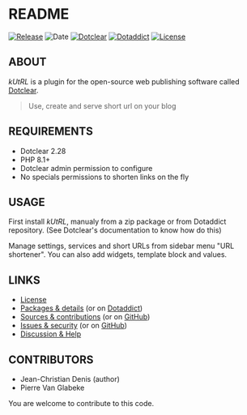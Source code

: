 # README

[![Release](https://img.shields.io/badge/release-2023.10.19-a2cbe9.svg)](https://git.dotclear.watch/JcDenis/kUtRL/releases)
![Date](https://img.shields.io/badge/date-2023.10.19-c44d58.svg)
[![Dotclear](https://img.shields.io/badge/dotclear-v2.28-137bbb.svg)](https://fr.dotclear.org/download)
[![Dotaddict](https://img.shields.io/badge/dotaddict-official-9ac123.svg)](https://plugins.dotaddict.org/dc2/details/kUtRL)
[![License](https://img.shields.io/badge/license-GPL--2.0-ececec.svg)](https://git.dotclear.watch/JcDenis/kUtRL/src/branch/master/LICENSE)

## ABOUT

_kUtRL_ is a plugin for the open-source web publishing software called [Dotclear](https://www.dotclear.org).

> Use, create and serve short url on your blog

## REQUIREMENTS

* Dotclear 2.28
* PHP 8.1+
* Dotclear admin permission to configure
* No specials permissions to shorten links on the fly

## USAGE

First install _kUtRL_, manualy from a zip package or from 
Dotaddict repository. (See Dotclear's documentation to know how do this)

Manage settings, services and short URLs from sidebar menu "URL shortener".
You can also add widgets, template block and values.

## LINKS

* [License](https://git.dotclear.watch/JcDenis/kUtRL/src/branch/master/LICENSE)
* [Packages & details](https://git.dotclear.watch/JcDenis/kUtRL/releases) (or on [Dotaddict](https://plugins.dotaddict.org/dc2/details/kUtRL))
* [Sources & contributions](https://git.dotclear.watch/JcDenis/kUtRL) (or on [GitHub](https://github.com/JcDenis/kUtRL))
* [Issues & security](https://git.dotclear.watch/JcDenis/kUtRL/issues) (or on [GitHub](https://github.com/JcDenis/kUtRL/issues))
* [Discussion & Help](http://forum.dotclear.org/viewtopic.php?pid=331158)

## CONTRIBUTORS

* Jean-Christian Denis (author)
* Pierre Van Glabeke

You are welcome to contribute to this code.
